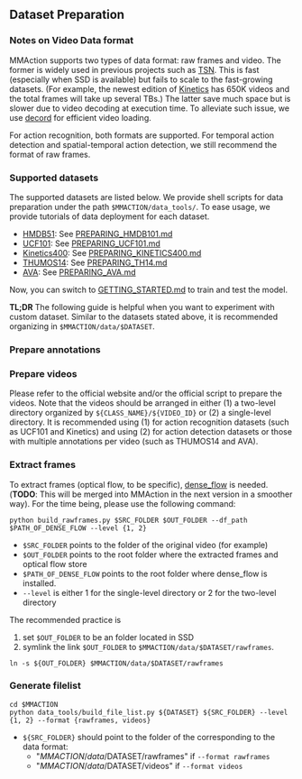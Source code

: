 ## Dataset Preparation

### Notes on Video Data format
MMAction supports two types of data format: raw frames and video. The former is widely used in previous projects such as [TSN](https://github.com/yjxiong/temporal-segment-networks).
This is fast (especially when SSD is available) but fails to scale to the fast-growing datasets.
(For example, the newest edition of [Kinetics](https://deepmind.com/research/open-source/open-source-datasets/kinetics/) has 650K  videos and the total frames will take up several TBs.)
The latter save much space but is slower due to video decoding at execution time.
To alleviate such issue, we use [decord](https://github.com/zhreshold/decord) for efficient video loading.

For action recognition, both formats are supported.
For temporal action detection and spatial-temporal action detection, we still recommend the format of raw frames.


### Supported datasets
The supported datasets are listed below.
We provide shell scripts for data preparation under the path `$MMACTION/data_tools/`.
To ease usage, we provide tutorials of data deployment for each dataset.

- [HMDB51](http://serre-lab.clps.brown.edu/resource/hmdb-a-large-human-motion-database/): See [PREPARING_HMDB101.md](https://github.com/open-mmlab/mmaction/tree/master/data_tools/hmdb51/PREPARING_HMDB101.md)
- [UCF101](https://www.crcv.ucf.edu/data/UCF101.php): See [PREPARING_UCF101.md](https://github.com/open-mmlab/mmaction/tree/master/data_tools/ucf101/PREPARING_UCF101.md)
- [Kinetics400](https://deepmind.com/research/open-source/open-source-datasets/kinetics/): See [PREPARING_KINETICS400.md](https://github.com/open-mmlab/mmaction/tree/master/data_tools/kinetics400/PREPARING_KINETICS400.md)
- [THUMOS14](https://www.crcv.ucf.edu/THUMOS14/download.html): See [PREPARING_TH14.md](https://github.com/open-mmlab/mmaction/tree/master/data_tools/thumos14/PREPARING_TH14.md)
- [AVA](https://research.google.com/ava/): See [PREPARING_AVA.md](https://github.com/open-mmlab/mmaction/tree/master/data_tools/ava/PREPARING_AVA.md)


Now, you can switch to [GETTING_STARTED.md](https://github.com/open-mmlab/mmaction/tree/master/GETTING_STARTED.md) to train and test the model.


**TL;DR** The following guide is helpful when you want to experiment with custom dataset.
Similar to the datasets stated above, it is recommended organizing in `$MMACTION/data/$DATASET`.

### Prepare annotations

### Prepare videos
Please refer to the official website and/or the official script to prepare the videos.
Note that the videos should be arranged in either (1) a two-level directory organized by `${CLASS_NAME}/${VIDEO_ID}` or (2) a single-level directory.
It is recommended using (1) for action recognition datasets (such as UCF101 and Kinetics) and using (2) for action detection datasets or those with multiple annotations per video (such as THUMOS14 and AVA).


### Extract frames
To extract frames (optical flow, to be specific), [dense_flow](https://github.com/yjxiong/dense_flow) is needed.
(**TODO**: This will be merged into MMAction in the next version in a smoother way).
For the time being, please use the following command:

```shell
python build_rawframes.py $SRC_FOLDER $OUT_FOLDER --df_path $PATH_OF_DENSE_FLOW --level {1, 2}
```
- `$SRC_FOLDER` points to the folder of the original video (for example)
- `$OUT_FOLDER` points to the root folder where the extracted frames and optical flow store 
- `$PATH_OF_DENSE_FLOW` points to the root folder where dense_flow is installed.
- `--level` is either 1 for the single-level directory or 2 for the two-level directory

The recommended practice is

1. set `$OUT_FOLDER` to be an folder located in SSD
2. symlink the link `$OUT_FOLDER` to `$MMACTION/data/$DATASET/rawframes`.

```shell
ln -s ${OUT_FOLDER} $MMACTION/data/$DATASET/rawframes
```

### Generate filelist
```shell
cd $MMACTION
python data_tools/build_file_list.py ${DATASET} ${SRC_FOLDER} --level {1, 2} --format {rawframes, videos}
```
- `${SRC_FOLDER}` should point to the folder of the corresponding to the data format:
    - "$MMACTION/data/$DATASET/rawframes" if `--format rawframes`
    - "$MMACTION/data/$DATASET/videos" if `--format videos`

